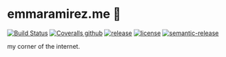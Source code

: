 # emmaramirez.me 🍍

[![Build Status](https://img.shields.io/travis/EmmaRamirez/emmaramirez.me.svg?style=flat-square)]()
[![Coveralls github](https://img.shields.io/coveralls/github/emmaramirez/emmaramirez.me.svg?style=flat-square)]()
[![release](https://img.shields.io/badge/release-v0.1.0-blue.svg?style=flat-square)]()
[![license](https://img.shields.io/badge/license-MIT%20License-blue.svg?style=flat-square)]()
[![semantic-release](https://img.shields.io/badge/%20%20%F0%9F%93%A6%F0%9F%9A%80-semantic--release-e10079.svg?style=flat-square)](https://github.com/semantic-release/semantic-release)


my corner of the internet.
